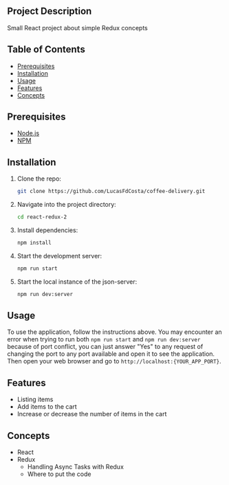 ## Project Description

Small React project about simple Redux concepts

## Table of Contents

- [Prerequisites](#prerequisites)
- [Installation](#installation)
- [Usage](#usage)
- [Features](#features)
- [Concepts](#Concepts)

## Prerequisites
- [Node.js](https://nodejs.org/en/)
- [NPM](https://www.npmjs.com/)

## Installation

1. Clone the repo:
    ```bash
    git clone https://github.com/LucasFdCosta/coffee-delivery.git
    ```
2. Navigate into the project directory:
    ```bash
    cd react-redux-2
    ```
3. Install dependencies:
    ```bash
    npm install
    ```
4. Start the development server:
    ```bash
    npm run start
    ```
5. Start the local instance of the json-server:
    ```bash
    npm run dev:server
    ```

## Usage

To use the application, follow the instructions above. You may encounter an error when trying to run both ```npm run start``` and ```npm run dev:server``` because of port conflict, you can just answer "Yes" to any request of changing the port to any port available and open it to see the application. Then open your web browser and go to `http://localhost:{YOUR_APP_PORT}`.

## Features

- Listing items
- Add items to the cart
- Increase or decrease the number of items in the cart

## Concepts
- React
- Redux
  - Handling Async Tasks with Redux
  - Where to put the code